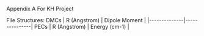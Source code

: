 Appendix A For KH Project

File Structures:
DMCs
| R (Angstrom) | Dipole Moment |
|--------------|---------------|
PECs
| R (Angstrom) | Energy (cm-1) |
